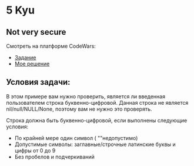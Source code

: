 5 Kyu
======
Not very secure
-------------------
Смотреть на платформе CodeWars:
* [Задание](https://www.codewars.com/kata/526dbd6c8c0eb53254000110)
* [Мое решение](https://www.codewars.com/kata/reviews/552d66e999020732900002ae/groups/64dfd496bf565d0001279537)

Условия задачи:
---------------
В этом примере вам нужно проверить, является ли введенная пользователем строка буквенно-цифровой. 
Данная строка не является nil/null/NULL/None, поэтому вам не нужно это проверять.

Строка должна быть буквенно-цифровой, если выполнены следующие условия:
* По крайней мере один символ ( ""недопустимо)
* Допустимые символы: заглавные/строчные латинские буквы и цифры от 0 до 9
* Без пробелов и подчеркиваний